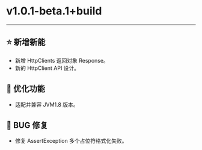# v1.0.1-beta.1+build

---------------------

## ⭐ 新增新能

- 新增 HttpClients 返回对象 Response。
- 新的 HttpClient API 设计。

## 👻 优化功能

- 适配并兼容 JVM1.8 版本。

## 🐞 BUG 修复

- 修复 AssertException 多个占位符格式化失败。